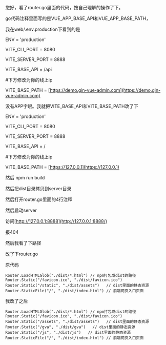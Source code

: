 您好，看了router.go里面的代码，按自己理解的操作了下。

go代码注释里面写的是VUE_APP_BASE_API和VUE_APP_BASE_PATH，

我在web/.env.production下看到的是

ENV = 'production'

VITE_CLI_PORT = 8080

VITE_SERVER_PORT = 8888

VITE_BASE_API = /api

#下方修改为你的线上ip

VITE_BASE_PATH = [https://demo.gin-vue-admin.com](https://demo.gin-vue-admin.com)

没有APP字眼。我就把VITE_BASE_API和VITE_BASE_PATH改了下

ENV = 'production'

VITE_CLI_PORT = 8080

VITE_SERVER_PORT = 8888

VITE_BASE_API = /

#下方修改为你的线上ip

VITE_BASE_PATH = [https://127.0.0.1](https://127.0.0.1)

然后 npm run build 

然后把dist目录拷贝到server目录

然后打开router.go里面的4行注释

然后启动server

访问[http://127.0.0.1:8888](http://127.0.0.1:8888/)

报404

然后我看了下路径

改了下router.go

原代码

```
Router.LoadHTMLGlob("./dist/*.html") // npm打包成dist的路径
Router.Static("/favicon.ico", "./dist/favicon.ico")
Router.Static("/static", "./dist/assets")   // dist里面的静态资源
Router.StaticFile("/", "./dist/index.html") // 前端网页入口页面
```

我改了之后

```
Router.LoadHTMLGlob("./dist/*.html") // npm打包成dist的路径
Router.Static("/favicon.ico", "./dist/favicon.ico")
Router.Static("/assets", "./dist/assets")   // dist里面的静态资源
Router.Static("/gva", "./dist/gva")   // dist里面的静态资源
Router.Static("/js", "./dist/js")   // dist里面的静态资源
Router.StaticFile("/", "./dist/index.html") // 前端网页入口页面
```